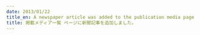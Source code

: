 ```yaml
---
date: 2013/01/22
title_en: A newspaper article was added to the publication media page
title: 掲載メディア一覧 ページに新聞記事を追加しました。
---
```


